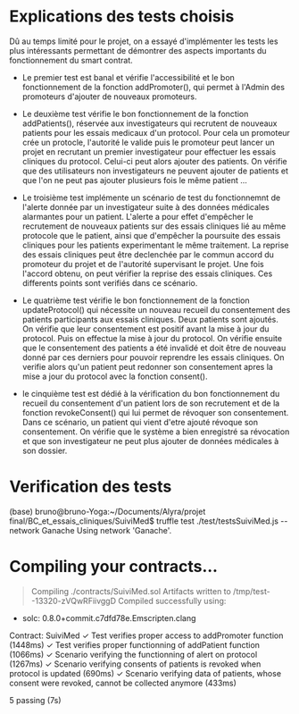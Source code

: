 # Explications des tests choisis

Dû au temps limité pour le projet, on a essayé d'implémenter les tests les plus intéressants permettant de démontrer 
des aspects importants du fonctionnement du smart contrat.

- Le premier test est banal et vérifie l'accessibilité et le bon fonctionnement de la fonction addPromoter(), qui permet à l'Admin des promoteurs d'ajouter de nouveaux promoteurs.

- Le deuxième test vérifie le bon fonctionnement de la fonction addPatients(), réservée aux investigateurs qui recrutent de nouveaux patients pour les essais medicaux d'un protocol. Pour cela un promoteur crée un protocle, l'autorité le valide puis le promoteur peut lancer un projet en recrutant un premier investigateur pour effectuer les essais cliniques du protocol. Celui-ci peut alors ajouter des patients. On vérifie que des utilisateurs non investigateurs ne peuvent ajouter de patients et que l'on ne peut pas ajouter plusieurs fois le même patient ...

- Le troisième test implémente un scénario de test du fonctionnemnt de l'alerte donnée par un investigateur suite à des données médicales alarmantes pour un patient.
L'alerte a pour effet d'empêcher le recrutement de nouveaux patients sur des essais cliniques lié au même protocole que le patient, ainsi que d'empêcher la poursuite 
des essais cliniques pour les patients experimentant le même traitement. La reprise des essais cliniques peut être declenchée par le commun accord du promoteur du projet
et de l'autorité supervisant le projet. Une fois l'accord obtenu, on peut vérifier la reprise des essais cliniques. Ces differents points sont verifiés dans ce scénario.

- Le quatrième test vérifie le bon fonctionnement de la fonction updateProtocol() qui nécessite un nouveau recueil du consentement des patients participants aux essais cliniques. Deux patients sont ajoutés. On vérifie que leur consentement est positif avant la mise à jour du protocol. Puis on effectue la mise à jour du protocol. On vérifie ensuite que le consentement des patients a été invalidé et doit être de nouveau donné par ces derniers pour pouvoir reprendre les essais cliniques. On verifie alors qu'un patient peut redonner son consentement apres la mise a jour du protocol avec la fonction consent().

- le cinquième test est dédié à la vérification du bon fonctionnement du recueil du consentement d'un patient lors de son recrutement et de la fonction revokeConsent() qui lui permet de révoquer son consentement. Dans ce scénario, un patient qui vient d'etre ajouté révoque son consentement. On vérifie que le système a bien enregistré sa révocation et que son investigateur ne peut plus ajouter de données médicales à son dossier.


# Verification des tests

(base) bruno@bruno-Yoga:~/Documents/Alyra/projet final/BC_et_essais_cliniques/SuiviMed$ truffle test ./test/testsSuiviMed.js --network Ganache
Using network 'Ganache'.


Compiling your contracts...
===========================
> Compiling ./contracts/SuiviMed.sol
> Artifacts written to /tmp/test--13320-zVQwRFiivggD
> Compiled successfully using:
   - solc: 0.8.0+commit.c7dfd78e.Emscripten.clang



  Contract: SuiviMed
    ✓ Test verifies proper access to addPromoter function (1448ms)
    ✓ Test verifies proper functionning of addPatient function (1066ms)
    ✓ Scenario verifying the functionning of alert on protocol (1267ms)
    ✓ Scenario verifying consents of patients is revoked when protocol is updated (690ms)
    ✓ Scenario verifying data of patients, whose consent were revoked, cannot be collected anymore (433ms)


  5 passing (7s)

